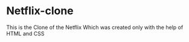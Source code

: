 # Netflix-clone
This is the Clone of the Netflix Which was created only with the help of HTML and CSS 
